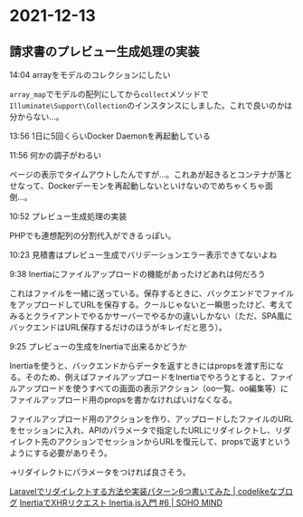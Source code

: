 # 2021-12-13

## 請求書のプレビュー生成処理の実装

14:04 arrayをモデルのコレクションにしたい

`array_map`でモデルの配列にしてから`collect`メソッドで`Illuminate\Support\Collection`のインスタンスにしました。これで良いのかは分からない...。

13:56 1日に5回くらいDocker Daemonを再起動している

11:56 何かの調子がわるい

ページの表示でタイムアウトしたんですが...。これあが起きるとコンテナが落とせなって、Dockerデーモンを再起動しないといけないのでめちゃくちゃ面倒...。

10:52 プレビュー生成処理の実装

PHPでも連想配列の分割代入ができるっぽい。

10:23 見積書はプレビュー生成でバリデーションエラー表示できてないよね

9:38 Inertiaにファイルアップロードの機能があったけどあれは何だろう

これはファイルを一緒に送っている。保存するときに、バックエンドでファイルをアップロードしてURLを保存する。クールじゃないと一瞬思ったけど、考えてみるとクライアントでやるかサーバーでやるかの違いしかない（ただ、SPA風にバックエンドはURL保存するだけのほうがキレイだと思う）。

9:25 プレビューの生成をInertiaで出来るかどうか

Inertiaを使うと、バックエンドからデータを返すときにはpropsを渡す形になる。そのため、例えばファイルアップロードをInertiaでやろうとすると、ファイルアップロードを使うすべての画面の表示アクション（oo一覧、oo編集等）にファイルアップロード用のpropsを書かなければいけなくなる。

ファイルアップロード用のアクションを作り、アップロードしたファイルのURLをセッションに入れ、APIのパラメータで指定したURLにリダイレクトし、リダイレクト先のアクションでセッションからURLを復元して、propsで返すというようにする必要がありそう。

→リダイレクトにパラメータをつければ良さそう。

[Laravelでリダイレクトする方法や実装パターン6つ書いてみた | codelikeなブログ](https://codelikes.com/laravel-redirect/)
[InertiaでXHRリクエスト Inertia.js入門 #6 | SOHO MIND](https://blog.shipweb.jp/archives/488)
